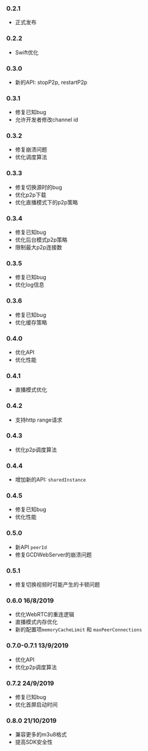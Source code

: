 
### 0.2.1
- 正式发布

### 0.2.2
- Swift优化

### 0.3.0
- 新的API: stopP2p, restartP2p 

### 0.3.1
- 修复已知bug
- 允许开发者修改channel id

### 0.3.2
- 修复崩溃问题
- 优化调度算法

### 0.3.3
- 修复切换源时的bug
- 优化p2p下载
- 优化直播模式下的p2p策略

### 0.3.4
- 修复已知bug
- 优化后台模式p2p策略
- 限制最大p2p连接数

### 0.3.5
- 修复已知bug
- 优化log信息

### 0.3.6
- 修复已知bug
- 优化缓存策略

### 0.4.0
- 优化API
- 优化性能

### 0.4.1
- 直播模式优化

### 0.4.2
- 支持http range请求

### 0.4.3
- 优化p2p调度算法

### 0.4.4
- 增加新的API: `sharedInstance`

### 0.4.5
- 修复已知bug
- 优化性能

### 0.5.0
- 新API `peerId`
- 修复GCDWebServer的崩溃问题

### 0.5.1
- 修复切换视频时可能产生的卡顿问题

### 0.6.0 16/8/2019
- 优化WebRTC的重连逻辑
- 直播模式内存优化
- 新的配置项`memoryCacheLimit` 和 `maxPeerConnections`

### 0.7.0-0.7.1 13/9/2019
- 优化API
- 优化p2p调度算法

### 0.7.2 24/9/2019
- 修复已知bug
- 优化首屏启动时间

### 0.8.0 21/10/2019
- 兼容更多的m3u8格式
- 提高SDK安全性